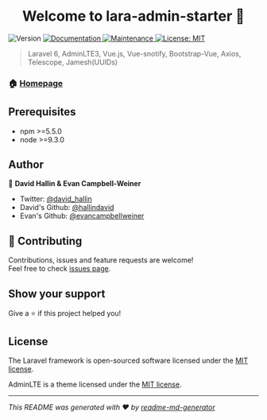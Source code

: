 <h1 align="center">Welcome to lara-admin-starter 👋</h1>
<p>
  <img alt="Version" src="https://img.shields.io/badge/version-1.0-blue.svg?cacheSeconds=2592000" />
  <a href="https://github.com/hallindavid/lara-admin-starter" target="_blank">
    <img alt="Documentation" src="https://img.shields.io/badge/documentation-yes-brightgreen.svg" />
  </a>
  <a href="https://github.com/kefranabg/readme-md-generator/graphs/commit-activity" target="_blank">
    <img alt="Maintenance" src="https://img.shields.io/badge/Maintained%3F-yes-green.svg" />
  </a>
  <a href="#" target="_blank">
    <img alt="License: MIT" src="https://img.shields.io/github/license/hallindavid/lara-admin-starter" />
  </a>

</p>

> Laravel 6, AdminLTE3, Vue.js, Vue-snotify, Bootstrap-Vue, Axios, Telescope, Jamesh(UUIDs)

### 🏠 [Homepage](https://github.com/hallindavid/lara-admin-starter)

## Prerequisites

- npm >=5.5.0
- node >=9.3.0

## Author

👤 **David Hallin & Evan Campbell-Weiner**

* Twitter: [@david\_hallin](https://twitter.com/david\_hallin)
* David's Github: [@hallindavid](https://github.com/hallindavid)
* Evan's Github: [@evancampbellweiner](https://github.com/evancampbellweiner)

## 🤝 Contributing

Contributions, issues and feature requests are welcome!<br />Feel free to check [issues page](https://github.com/hallindavid/lara-admin-starter/issues). 

## Show your support

Give a ⭐️ if this project helped you!

## License

The Laravel framework is open-sourced software licensed under the [MIT license](https://opensource.org/licenses/MIT).

AdminLTE is a theme licensed under the [MIT license](https://opensource.org/licenses/MIT).

***
_This README was generated with ❤️ by [readme-md-generator](https://github.com/kefranabg/readme-md-generator)_